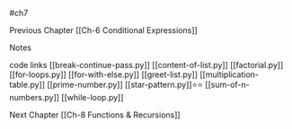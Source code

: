 #ch7

Previous Chapter
[[Ch-6 Conditional Expressions]]


Notes


code links
[[break-continue-pass.py]]
[[content-of-list.py]]
[[factorial.py]]
[[for-loops.py]]
[[for-with-else.py]]
[[greet-list.py]]
[[multiplication-table.py]]
[[prime-number.py]]
[[star-pattern.py]]⭐⭐
[[sum-of-n-numbers.py]]
[[while-loop.py]]



Next Chapter
[[Ch-8 Functions & Recursions]]

